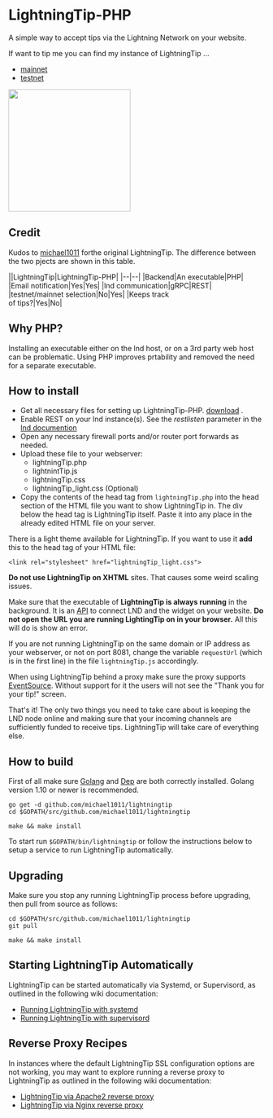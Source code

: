 # LightningTip-PHP
A simple way to accept tips via the Lightning Network on your website. 

If want to tip me you can find my instance of LightningTip ...
* [mainnet](http://raspibolt.epizy.com/LT/lightningTip.php)
* [testnet](http://raspibolt.epizy.com/LT/lightningTip.php?testnet=1)

<img src="https://i.imgur.com/0mOEgTf.gif" width="240">

## Credit ##
Kudos to [michael1011](https://github.com/michael1011/lightningtip) forthe original LightningTip. The difference between the two pjects are shown in this table.

||LightningTip|LightningTip-PHP|
|--|--|
|Backend|An executable|PHP|
|Email notification|Yes|Yes|
|lnd communication|gRPC|REST|
|testnet/mainnet selection|No|Yes|
|Keeps track<br>of tips?|Yes|No|

## Why PHP? ##
Installing an executable either on the lnd host, or on a 3rd party web host can be problematic. Using PHP improves prtability and removed the need for a separate executable.

## How to install

* Get all necessary files for setting up LightningTip-PHP. [download](https://github.com/robclark56/lightningtip/releases) .
* Enable REST on your lnd instance(s). See  the _restlisten_ parameter in the [lnd documention](https://github.com/lightningnetwork/lnd/blob/master/sample-lnd.conf)
* Open any necessary firewall ports and/or router port forwards as needed.
* Upload these file to your webserver:
  * lightningTip.php
  * lightnintTip.js
  * lightningTip.css
  * lightningTip_light.css (Optional)
* Copy the contents of the head tag from `lightningTip.php` into the head section of the HTML file you want to show LightningTip in. The div below the head tag is LightningTip itself. Paste it into any place in the already edited HTML file on your server.

There is a light theme available for LightningTip. If you want to use it **add** this to the head tag of your HTML file:

```
<link rel="stylesheet" href="lightningTip_light.css">
```

**Do not use LightningTip on XHTML** sites. That causes some weird scaling issues.

Make sure that the executable of **LightningTip is always running** in the background. It is an [API](https://github.com/michael1011/lightningtip/wiki/API-documentation) to connect LND and the widget on your website. **Do not open the URL you are running LightingTip on in your browser.** All this will do is show an error.

If you are not running LightningTip on the same domain or IP address as your webserver, or not on port 8081, change the variable `requestUrl` (which is in the first line) in the file `lightningTip.js` accordingly.

When using LightningTip behind a proxy make sure the proxy supports [EventSource](https://developer.mozilla.org/en-US/docs/Web/API/EventSource). Without support for it the users will not see the "Thank you for your tip!" screen.

That's it! The only two things you need to take care about is keeping the LND node online and making sure that your incoming channels are sufficiently funded to receive tips. LightningTip will take care of everything else.

## How to build
First of all make sure [Golang](https://golang.org/) and [Dep](https://github.com/golang/dep) are both correctly installed. Golang version 1.10 or newer is recommended.

```
go get -d github.com/michael1011/lightningtip
cd $GOPATH/src/github.com/michael1011/lightningtip

make && make install
```

To start run `$GOPATH/bin/lightningtip` or follow the instructions below to setup a service to run LightningTip automatically.

## Upgrading
Make sure you stop any running LightningTip process before upgrading, then pull from source as follows:

```
cd $GOPATH/src/github.com/michael1011/lightningtip
git pull

make && make install
```

## Starting LightningTip Automatically

LightningTip can be started automatically via Systemd, or Supervisord, as outlined in the following wiki documentation:

* [Running LightningTip with systemd](https://github.com/michael1011/lightningtip/wiki/Running-LightningTip-with-systemd)
* [Running LightningTip with supervisord](https://github.com/michael1011/lightningtip/wiki/Running-LightningTip-with-supervisord)

## Reverse Proxy Recipes

In instances where the default LightningTip SSL configuration options are not working, you may want to explore running a reverse proxy to LightningTip as outlined in the following wiki documentation:

* [LightningTip via Apache2 reverse proxy](https://github.com/michael1011/lightningtip/wiki/LightningTip-via-Apache2-reverse-proxy)
* [LightningTip via Nginx reverse proxy](https://github.com/michael1011/lightningtip/wiki/LightningTip-via-Nginx-reverse-proxy)


